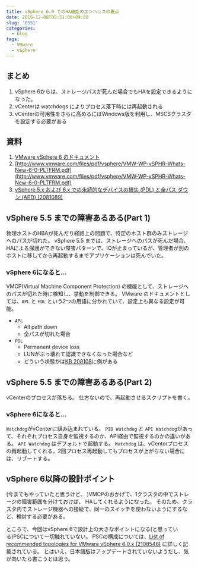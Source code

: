 ```yaml
---
title: vSphere 6.0 でのHA機能のエンハンスの要点
date: 2015-12-08T05:51:00+09:00
slug: '0551'
categories:
  - blog
tags:
  - VMware
  - vSphere
---
```



## まとめ
 1. vSphere 6からは、ストレージパスが死んだ場合でもHAを設定できるようになった。
 2. vCenterは watchdogs によりプロセス落下時には再起動される
 3. vCenterの可用性をさらに高めるにはWindows版を利用し、MSCSクラスタを設定する必要がある

## 資料
1. [VMware vSphere 6 のドキュメント
](http://www.vmware.com/jp/support/support-resources/pubs/vsphere-esxi-vcenter-server-6-pubs)
2. [http://www.vmware.com/files/pdf/vsphere/VMW-WP-vSPHR-Whats-New-6-0-PLTFRM.pdf](http://www.vmware.com/files/pdf/vsphere/VMW-WP-vSPHR-Whats-New-6-0-PLTFRM.pdf)
3. [vSphere 5.x および 6.x での永続的なデバイスの損失 (PDL) と全パス ダウン (APD) (2081089)](http://kb.vmware.com/selfservice/microsites/search.do?language=en_US&cmd=displayKC&externalId=2081089)

## vSphere 5.5 までの障害あるある(Part 1)
物理ホストのHBAが死んだり経路上の問題で、特定のホスト群のみストレージへのパスが切れた。
vSphere 5.5 までは、ストレージへのパスが死んだ場合、HAによる保護ができない障害パターンで、IOが止まっているが、管理者が別のホストに移してから再起動するまでアプリケーションは死んでいた。

### vSphere 6になると...
VMCP(Virtual Machine Component Protection) の機能として、ストレージへのパスが切れた時に検知し、挙動を制御できる。
VMware のドキュメントとしては、`APL` と `PDL` という2つの用語に分かれていて、設定上も異なる設定が可能。

- `APL`
    - All path down
    - 全パスが切れた場合
- `PDL`
    - Permanent device loss
    - LUNがぶっ壊れて認識できなくなった場合など
    - どういう状態かは[KB 208108](http://kb.vmware.com/selfservice/microsites/search.do?language=en_US&cmd=displayKC&externalId=2081089)に例がある

## vSphere 5.5 までの障害あるある(Part 2)
vCenterのプロセスが落ちる。
仕方ないので、再起動させるスクリプトを書く。

### vSphere 6になると...
`Watchdog`がvCenterに組み込まれている。
 `PID Watchdog` と `API Watchdog`があって、それぞれプロセス自身を監視するのか、API経由で監視するのかの違いがある。 `API Watchdog` はデフォルトで起動する。
`Watchdog` は、vCenterプロセスの再起動してくれる。2回プロセス再起動してもプロセスが上がらない場合には、リブートする。

## vSphere 6以降の設計ポイント
(今までもやっていたと思うけど、 )VMCPのおかげで、1クラスタの中でストレージの障害範囲を分けておけば、 HAしてくれるようになった。
そのため、クラスタ内でストレージ機器への接続で、同一のスイッチを使わないようにするなど、検討する必要がある。

ところで、今回はvSphere 6で設計上の大きなポイントになる(と思っている)PSCについて一切触れていない。
PSCの構成については、[List of recommended topologies for VMware vSphere 6.0.x (2108548)](http://kb.vmware.com/selfservice/microsites/search.do?language=en_US&cmd=displayKC&externalId=2108548) に詳しく記載されている。
とはいえ、日本語版はアップデートされていないようだし、気が向いたら書こうとは思う。

